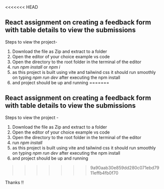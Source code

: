 <<<<<<< HEAD
## React assignment on creating a feedback form with table details to view the submissions

Steps to view the project-

1. Download the file as Zip and extract to a folder
2. Open the editor of your choice example vs code
3. Open the directory to the root folder in the terminal of the editor
4. run _npm install_ or _npm i_
5. as this project is built using vite and tailwind css it should run smoothly on typing _npm run dev_ after executing the npm install
6. and project should be up and running
=======
## React assignment on creating a feedback form with table details to view the submissions 

Steps to view the project -
1. Download the file as Zip and extract to a folder
2. Open the editor of your choice example vs code
3. Open the directory to the root folder in the terminal of the editor
4. run _npm install_
5. as this project is built using vite and tailwind css it should run smoothly on typing _npm run dev_ after executing the npm install
6. and project should be up and running

>>>>>>> 9a90aab30e859dd280c071ebd7911effb4fb0f70

Thanks !!
